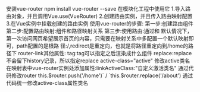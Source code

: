 安装vue-router
     npm install vue-router --save
 在模块化工程中使用它
     1.导入路由对象，并且调用Vue.use(VueRouter)
     2.创建路由实例，并且传入路由映射配置
     3.在Vue实例中挂载创建的路由实例
 使用vue-router的步骤:
     第一步:创建路由组件
     第二步:配置路由映射:组件和路径映射关系
     第三步:使用路由:通过<router-link>和<router-view>
     默认情况下，第一次访问网页希望展示首页的内容，只需要在映射关系中多配置一个默认映射即可，path配置的是根路      径:/,redirect是重定向，也就是将路径重定向到/home的路径下
 router-link其他属性:
     tag:tag可以指定<router-link>之后渲染成什么组件
     replace:replace不会留下history记录，所以指定replace
     active-class="active" 修改active类名
     在映射表中vue-router实例处添加属性:linkActiveClass:"自定义激活类名"
 通过代码修改router
     this.$router.push('/home')` / `this.$router.replace('/about')
 通过代码统一修改active-class属性类名
